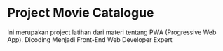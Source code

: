 # Project Movie Catalogue

Ini merupakan project latihan dari materi tentang PWA (Progressive Web App).
Dicoding Menjadi Front-End Web Developer Expert
